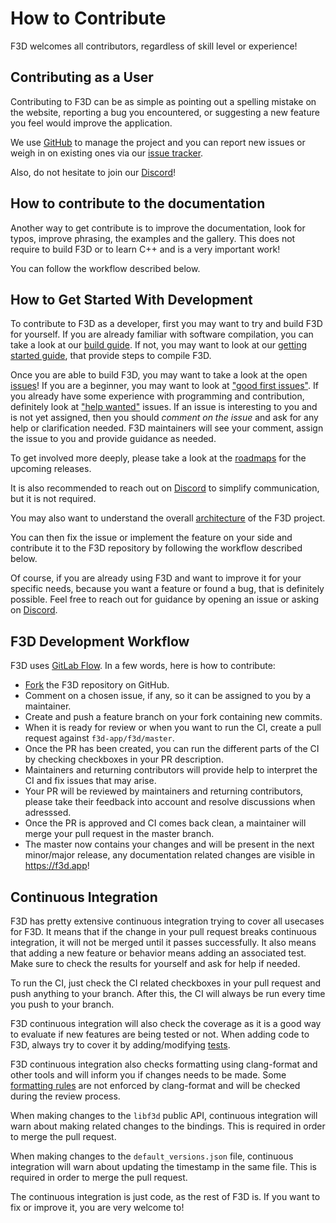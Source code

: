 # How to Contribute

F3D welcomes all contributors, regardless of skill level or experience!

## Contributing as a User

Contributing to F3D can be as simple as pointing out a spelling mistake on the website,
reporting a bug you encountered, or suggesting a new feature you feel would improve the application.

We use [GitHub](https://github.com/f3d-app/f3d) to manage the project and you can report new issues or weigh
in on existing ones via our [issue tracker](https://github.com/f3d-app/f3d/issues).

Also, do not hesitate to join our [Discord](https://discord.f3d.app)!

## How to contribute to the documentation

Another way to get contribute is to improve the documentation, look for typos, improve phrasing, the examples and the gallery.
This does not require to build F3D or to learn C++ and is a very important work!

You can follow the workflow described below.

## How to Get Started With Development

To contribute to F3D as a developer, first you may want to try and build F3D for yourself.
If you are already familiar with software compilation, you can take a look at our [build guide](doc/dev/BUILD.md).
If not, you may want to look at our [getting started guide](doc/dev/GETTING_STARTED.md), that provide steps to compile F3D.

Once you are able to build F3D, you may want to take a look at the open [issues](https://github.com/f3d-app/f3d/issues)!
If you are a beginner, you may want to look at ["good first issues"](https://github.com/f3d-app/f3d/issues?q=is%3Aopen+is%3Aissue+label%3A%22good+first+issue%22).
If you already have some experience with programming and contribution, definitely look at ["help wanted"](https://github.com/f3d-app/f3d/issues?q=is%3Aopen+is%3Aissue+label%3A%22help+wanted%22) issues.
If an issue is interesting to you and is not yet assigned, then you should _comment on the issue_ and ask for any help or clarification needed.
F3D maintainers will see your comment, assign the issue to you and provide guidance as needed.

To get involved more deeply, please take a look at the [roadmaps](doc/dev/ROADMAPS_AND_RELEASES.md) for the upcoming releases.

It is also recommended to reach out on [Discord](https://discord.f3d.app) to simplify communication, but it is not required.

You may also want to understand the overall [architecture](doc/dev/ARCHITECTURE.md) of the F3D project.

You can then fix the issue or implement the feature on your side and contribute it to the F3D repository by following the workflow described below.

Of course, if you are already using F3D and want to improve it for your specific needs, because you want a feature or found a bug,
that is definitely possible. Feel free to reach out for guidance by opening an issue or asking on [Discord](https://discord.f3d.app).

## F3D Development Workflow

F3D uses [GitLab Flow](https://about.gitlab.com/topics/version-control/what-is-gitlab-flow/). In a few words, here is how to contribute:

- [Fork](https://github.com/f3d-app/f3d/fork) the F3D repository on GitHub.
- Comment on a chosen issue, if any, so it can be assigned to you by a maintainer.
- Create and push a feature branch on your fork containing new commits.
- When it is ready for review or when you want to run the CI, create a pull request against `f3d-app/f3d/master`.
- Once the PR has been created, you can run the different parts of the CI by checking checkboxes in your PR description.
- Maintainers and returning contributors will provide help to interpret the CI and fix issues that may arise.
- Your PR will be reviewed by maintainers and returning contributors, please take their feedback into account and resolve discussions when adresssed.
- Once the PR is approved and CI comes back clean, a maintainer will merge your pull request in the master branch.
- The master now contains your changes and will be present in the next minor/major release, any documentation related changes are visible in <https://f3d.app>!

## Continuous Integration

F3D has pretty extensive continuous integration trying to cover all usecases for F3D.
It means that if the change in your pull request breaks continuous integration, it will not be merged until it passes successfully.
It also means that adding a new feature or behavior means adding an associated test.
Make sure to check the results for yourself and ask for help if needed.

To run the CI, just check the CI related checkboxes in your pull request and push anything to your branch.
After this, the CI will always be run every time you push to your branch.

F3D continuous integration will also check the coverage as it is a good way to evaluate if new features are being tested or not.
When adding code to F3D, always try to cover it by adding/modifying [tests](doc/dev/TESTING.md).

F3D continuous integration also checks formatting using clang-format and other tools and will inform you if changes needs to be made.
Some [formatting rules](doc/dev/CODING_STYLE.md) are not enforced by clang-format and will be checked during the review process.

When making changes to the `libf3d` public API, continuous integration will warn about making related changes to the bindings.
This is required in order to merge the pull request.

When making changes to the `default_versions.json` file, continuous integration will warn about updating the timestamp in the same file.
This is required in order to merge the pull request.

The continuous integration is just code, as the rest of F3D is. If you want to fix or improve it, you are very welcome to!
